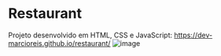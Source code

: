# Restaurant
Projeto desenvolvido em HTML, CSS e JavaScript: https://dev-marcioreis.github.io/restaurant/
![image](https://user-images.githubusercontent.com/122680054/212544131-e24b7910-5c55-4f6e-a160-0a18f4887b32.png)
